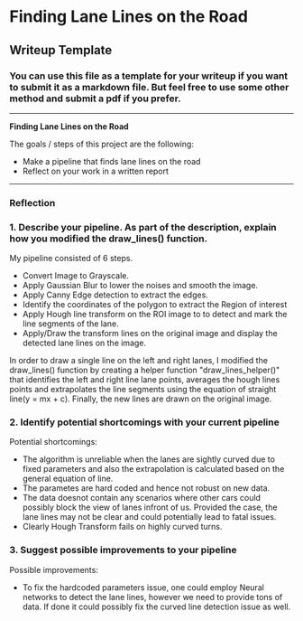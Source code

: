 # **Finding Lane Lines on the Road** 

## Writeup Template

### You can use this file as a template for your writeup if you want to submit it as a markdown file. But feel free to use some other method and submit a pdf if you prefer.

---

**Finding Lane Lines on the Road**

The goals / steps of this project are the following:
* Make a pipeline that finds lane lines on the road
* Reflect on your work in a written report


[//]: # (Image References)

[image1]: ./examples/grayscale.jpg "Grayscale"

---

### Reflection

### 1. Describe your pipeline. As part of the description, explain how you modified the draw_lines() function.

My pipeline consisted of 6 steps.

- Convert Image to Grayscale.
- Apply Gaussian Blur to lower the noises and smooth the image.
- Apply Canny Edge detection to extract the edges.
- Identify the coordinates of the polygon to extract the Region of interest
- Apply Hough line transform on the ROI image to to detect and mark the line segments of the lane.
- Apply/Draw the transform lines on the original image and display the detected lane lines on the image.

In order to draw a single line on the left and right lanes, I modified the draw_lines() function by creating a helper function "draw_lines_helper()" that identifies the left and right line lane points, averages the hough lines points and extrapolates the line segments using the equation of straight line(y = mx + c). Finally, the new lines are drawn on the original image. 


### 2. Identify potential shortcomings with your current pipeline

Potential shortcomings:

- The algorithm is unreliable when the lanes are sightly curved due to fixed parameters and also the extrapolation is calculated based on the general equation of line.
- The parametes are hard coded and hence not robust on new data.
- The data doesnot contain any scenarios where other cars could possibly 
block the view of lanes infront of us. Provided the case, the lane lines 
may not be clear and could potentially lead to fatal issues.
- Clearly Hough Transform fails on highly curved turns.


### 3. Suggest possible improvements to your pipeline

Possible improvements:

- To fix the hardcoded parameters issue, one could employ Neural networks to 
detect the lane lines, however we need to provide tons of data. If done it 
could possibly fix the curved line detection issue as well.



